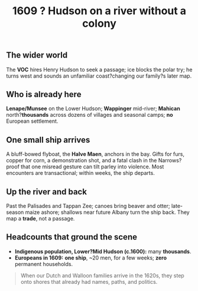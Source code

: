 ﻿---
title: 1609 ? Hudson on a river without a colony
summary: A focused ancestor?s-eye essay on the Half Moon?s voyage and the peopled estuary it enters.
---

## The wider world
The **VOC** hires Henry Hudson to seek a passage; ice blocks the polar try; he turns west and sounds an unfamiliar coast?changing our family?s later map.

## Who is already here
**Lenape/Munsee** on the Lower Hudson; **Wappinger** mid-river; **Mahican** north?**thousands** across dozens of villages and seasonal camps; **no** European settlement.

## One small ship arrives
A bluff-bowed flyboat, the **Halve Maen**, anchors in the bay. Gifts for furs, copper for corn, a demonstration shot, and a fatal clash in the Narrows?proof that one misread gesture can tilt parley into violence. Most encounters are transactional; within weeks, the ship departs.

## Up the river and back
Past the Palisades and Tappan Zee; canoes bring beaver and otter; late-season maize ashore; shallows near future Albany turn the ship back. They map a **trade**, not a passage.

## Headcounts that ground the scene
- **Indigenous population, Lower?Mid Hudson (c.1600):** many **thousands**.  
- **Europeans in 1609:** **one ship**, ~20 men, for a few weeks; **zero** permanent households.

> When our Dutch and Walloon families arrive in the 1620s, they step onto shores that already had names, paths, and politics.

